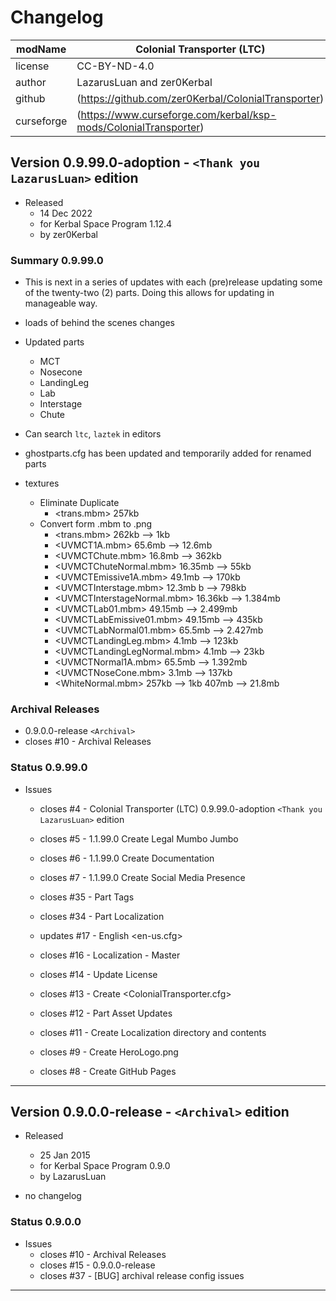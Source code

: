 # Changelog  
  
| modName    | Colonial Transporter (LTC)                                        |
| ---------- | ----------------------------------------------------------------- |
| license    | CC-BY-ND-4.0                                                      |
| author     | LazarusLuan and zer0Kerbal                                        |
| github     | (https://github.com/zer0Kerbal/ColonialTransporter)               |
| curseforge | (https://www.curseforge.com/kerbal/ksp-mods/ColonialTransporter)  |

## Version 0.9.99.0-adoption - `<Thank you LazarusLuan>` edition

* Released
  * 14 Dec 2022
  * for Kerbal Space Program 1.12.4
  * by zer0Kerbal

### Summary 0.9.99.0

* This is next in a series of updates with each (pre)release updating some of the twenty-two (2) parts. Doing this allows for updating in manageable way.
* loads of behind the scenes changes
* Updated parts
  * MCT
  * Nosecone
  * LandingLeg
  * Lab
  * Interstage
  * Chute
* Can search `ltc`, `laztek` in editors
* ghostparts.cfg has been updated and temporarily added for renamed parts


* textures
  * Eliminate Duplicate
    * <trans.mbm> 257kb
  * Convert form .mbm to .png
    * <trans.mbm> 262kb --> 1kb
    * <UVMCT1A.mbm> 65.6mb --> 12.6mb
    * <UVMCTChute.mbm> 16.8mb --> 362kb
    * <UVMCTChuteNormal.mbm> 16.35mb --> 55kb
    * <UVMCTEmissive1A.mbm> 49.1mb --> 170kb
    * <UVMCTInterstage.mbm> 12.3mb b --> 798kb
    * <UVMCTInterstageNormal.mbm> 16.36kb --> 1.384mb
    * <UVMCTLab01.mbm> 49.15mb --> 2.499mb
    * <UVMCTLabEmissive01.mbm> 49.15mb --> 435kb
    * <UVMCTLabNormal01.mbm> 65.5mb --> 2.427mb
    * <UVMCTLandingLeg.mbm> 4.1mb --> 123kb
    * <UVMCTLandingLegNormal.mbm> 4.1mb --> 23kb
    * <UVMCTNormal1A.mbm> 65.5mb --> 1.392mb
    * <UVMCTNoseCone.mbm> 3.1mb --> 137kb
    * <WhiteNormal.mbm> 257kb --> 1kb
407mb --> 21.8mb


### Archival Releases

* 0.9.0.0-release `<Archival>`
* closes #10 - Archival Releases

### Status 0.9.99.0

* Issues
  * closes #4 - Colonial Transporter (LTC) 0.9.99.0-adoption `<Thank you LazarusLuan>` edition
  * closes #5 - 1.1.99.0 Create Legal Mumbo Jumbo
  * closes #6 - 1.1.99.0 Create Documentation
  * closes #7 - 1.1.99.0 Create Social Media Presence

  * closes #35 - Part Tags
  * closes #34 - Part Localization
  * updates #17 - English <en-us.cfg>
  * closes #16 - Localization - Master
  * closes #14 - Update License
  * closes #13 - Create <ColonialTransporter.cfg>
  * closes #12 - Part Asset Updates
  * closes #11 - Create Localization directory and contents
  * closes #9 - Create HeroLogo.png
  * closes #8 - Create GitHub Pages

---

## Version 0.9.0.0-release - `<Archival>` edition

* Released
  * 25 Jan 2015
  * for Kerbal Space Program 0.9.0
  * by LazarusLuan

* no changelog

### Status 0.9.0.0

* Issues
  * closes #10 - Archival Releases
  * closes #15 - 0.9.0.0-release
  * closes #37 - [BUG] archival release config issues

---
